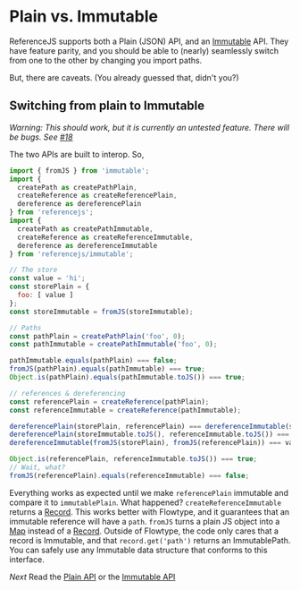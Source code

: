 # Plain vs. Immutable
ReferenceJS supports both a Plain (JSON) API, and an [Immutable](https://facebook.github.io/immutable-js/) API.
They have feature parity, and you should be able to (nearly) seamlessly switch from one to the other
by changing you import paths.

But, there are caveats. (You already guessed that, didn't you?)

## Switching from plain to Immutable
*Warning: This should work, but it is currently an untested feature. There will be bugs. See [#18](https://github.com/mindblight/referencejs/issues/18)*

The two APIs are built to interop. So,

```js
import { fromJS } from 'immutable';
import {
  createPath as createPathPlain,
  createReference as createReferencePlain,
  dereference as dereferencePlain
} from 'referencejs';
import {
  createPath as createPathImmutable,
  createReference as createReferenceImmutable,
  dereference as dereferenceImmutable
} from 'referencejs/immutable';

// The store
const value = 'hi';
const storePlain = {
  foo: [ value ]
};
const storeImmutable = fromJS(storeImmutable);

// Paths
const pathPlain = createPathPlain('foo', 0);
const pathImmutable = createPathImmutable('foo', 0);

pathImmutable.equals(pathPlain) === false;
fromJS(pathPlain).equals(pathImmutable) === true;
Object.is(pathPlain).equals(pathImmutable.toJS()) === true;

// references & dereferencing
const referencePlain = createReference(pathPlain);
const referenceImmutable = createReference(pathImmutable);

dereferencePlain(storePlain, referencePlain) === dereferenceImmutable(storeImmutable, referenceImmutable);
dereferencePlain(storeImmutable.toJS(), referenceImmutable.toJS()) === value;
dereferenceImmutable(fromJS(storePlain), fromJS(referencePlain)) === value;

Object.is(referencePlain, referenceImmutable.toJS()) === true;
// Wait, what?
fromJS(referencePlain).equals(referenceImmutable) === false;
```

Everything works as expected until we make `referencePlain` immutable and compare it to `immutablePlain`.
What happened? `createReferenceImmutable` returns a [Record](https://facebook.github.io/immutable-js/docs/#/Record).
This works better with Flowtype, and it guarantees that an immutable reference will have a `path`.
`fromJS` turns a plain JS object into a [Map](https://facebook.github.io/immutable-js/docs/#/Map) instead of a [Record](https://facebook.github.io/immutable-js/docs/#/Record). Outside of Flowtype, the code only cares
that a record is Immutable, and that `record.get('path')` returns an ImmutablePath. You can safely use any Immutable
data structure that conforms to this interface.

_Next_ Read the [Plain API](PlainApi.md) or the [Immutable API](ImmutableApi.md)
